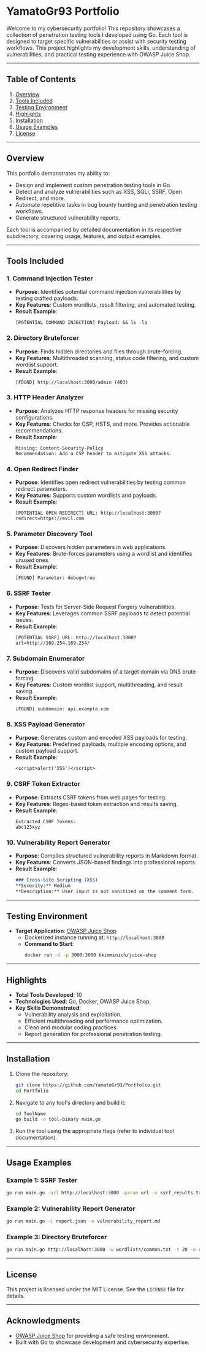# **YamatoGr93 Portfolio**

Welcome to my cybersecurity portfolio! This repository showcases a collection of penetration testing tools I developed using Go. Each tool is designed to target specific vulnerabilities or assist with security testing workflows. This project highlights my development skills, understanding of vulnerabilities, and practical testing experience with OWASP Juice Shop.

---

## **Table of Contents**

1. [Overview](#overview)
2. [Tools Included](#tools-included)
3. [Testing Environment](#testing-environment)
4. [Highlights](#highlights)
5. [Installation](#installation)
6. [Usage Examples](#usage-examples)
7. [License](#license)

---

## **Overview**

This portfolio demonstrates my ability to:

- Design and implement custom penetration testing tools in Go.
- Detect and analyze vulnerabilities such as XSS, SQLi, SSRF, Open Redirect, and more.
- Automate repetitive tasks in bug bounty hunting and penetration testing workflows.
- Generate structured vulnerability reports.

Each tool is accompanied by detailed documentation in its respective subdirectory, covering usage, features, and output examples.

---

## **Tools Included**

### 1. **Command Injection Tester**
- **Purpose**: Identifies potential command injection vulnerabilities by testing crafted payloads.
- **Key Features**: Custom wordlists, result filtering, and automated testing.
- **Result Example**:
  ```plaintext
  [POTENTIAL COMMAND INJECTION] Payload: && ls -la
  ```

### 2. **Directory Bruteforcer**
- **Purpose**: Finds hidden directories and files through brute-forcing.
- **Key Features**: Multithreaded scanning, status code filtering, and custom wordlist support.
- **Result Example**:
  ```plaintext
  [FOUND] http://localhost:3000/admin (403)
  ```

### 3. **HTTP Header Analyzer**
- **Purpose**: Analyzes HTTP response headers for missing security configurations.
- **Key Features**: Checks for CSP, HSTS, and more. Provides actionable recommendations.
- **Result Example**:
  ```plaintext
  Missing: Content-Security-Policy
  Recommendation: Add a CSP header to mitigate XSS attacks.
  ```

### 4. **Open Redirect Finder**
- **Purpose**: Identifies open redirect vulnerabilities by testing common redirect parameters.
- **Key Features**: Supports custom wordlists and payloads.
- **Result Example**:
  ```plaintext
  [POTENTIAL OPEN REDIRECT] URL: http://localhost:3000?redirect=https://evil.com
  ```

### 5. **Parameter Discovery Tool**
- **Purpose**: Discovers hidden parameters in web applications.
- **Key Features**: Brute-forces parameters using a wordlist and identifies unused ones.
- **Result Example**:
  ```plaintext
  [FOUND] Parameter: debug=true
  ```

### 6. **SSRF Tester**
- **Purpose**: Tests for Server-Side Request Forgery vulnerabilities.
- **Key Features**: Leverages common SSRF payloads to detect potential issues.
- **Result Example**:
  ```plaintext
  [POTENTIAL SSRF] URL: http://localhost:3000?url=http://169.254.169.254/
  ```

### 7. **Subdomain Enumerator**
- **Purpose**: Discovers valid subdomains of a target domain via DNS brute-forcing.
- **Key Features**: Custom wordlist support, multithreading, and result saving.
- **Result Example**:
  ```plaintext
  [FOUND] subdomain: api.example.com
  ```

### 8. **XSS Payload Generator**
- **Purpose**: Generates custom and encoded XSS payloads for testing.
- **Key Features**: Predefined payloads, multiple encoding options, and custom payload support.
- **Result Example**:
  ```plaintext
  <script>alert('XSS')</script>
  ```

### 9. **CSRF Token Extractor**
- **Purpose**: Extracts CSRF tokens from web pages for testing.
- **Key Features**: Regex-based token extraction and results saving.
- **Result Example**:
  ```plaintext
  Extracted CSRF Tokens:
  abc123xyz
  ```

### 10. **Vulnerability Report Generator**
- **Purpose**: Compiles structured vulnerability reports in Markdown format.
- **Key Features**: Converts JSON-based findings into professional reports.
- **Result Example**:
  ```markdown
  ### Cross-Site Scripting (XSS)
  **Severity:** Medium
  **Description:** User input is not sanitized on the comment form.
  ```

---

## **Testing Environment**

- **Target Application**: [OWASP Juice Shop](https://owasp.org/www-project-juice-shop/)
  - Dockerized instance running at: `http://localhost:3000`
  - **Command to Start**:
    ```bash
    docker run -d -p 3000:3000 bkimminich/juice-shop
    ```

---

## **Highlights**

- **Total Tools Developed**: 10
- **Technologies Used**: Go, Docker, OWASP Juice Shop.
- **Key Skills Demonstrated**:
  - Vulnerability analysis and exploitation.
  - Efficient multithreading and performance optimization.
  - Clean and modular coding practices.
  - Report generation for professional penetration testing.

---

## **Installation**

1. Clone the repository:
   ```bash
   git clone https://github.com/YamatoGr93/Portfolio.git
   cd Portfolio
   ```

2. Navigate to any tool's directory and build it:
   ```bash
   cd ToolName
   go build -o tool-binary main.go
   ```

3. Run the tool using the appropriate flags (refer to individual tool documentation).

---

## **Usage Examples**

### Example 1: SSRF Tester
```bash
go run main.go -url http://localhost:3000 -param url -o ssrf_results.txt
```

### Example 2: Vulnerability Report Generator
```bash
go run main.go -i report.json -o vulnerability_report.md
```

### Example 3: Directory Bruteforcer
```bash
go run main.go http://localhost:3000 -w wordlists/common.txt -t 20 -o results.txt
```

---

## **License**

This project is licensed under the MIT License. See the `LICENSE` file for details.

---

## **Acknowledgments**

- [OWASP Juice Shop](https://owasp.org/www-project-juice-shop/) for providing a safe testing environment.
- Built with Go to showcase development and cybersecurity expertise.
